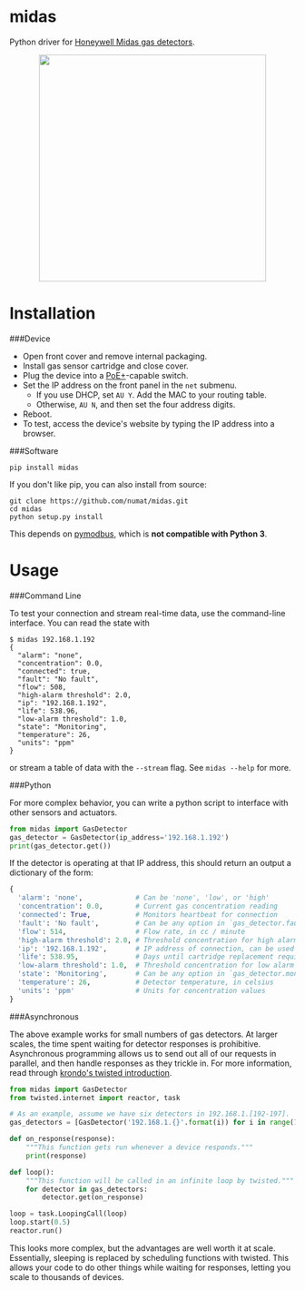 midas
=====

Python driver for
[Honeywell Midas gas detectors](http://www.honeywellanalytics.com/en/products/Midas).

<p align="center">
  <img src="http://www.honeywellanalytics.com/~/media/honeywell-analytics/products/midas/images/midas.jpg" height="400" />
</p>

Installation
============

###Device

 * Open front cover and remove internal packaging.
 * Install gas sensor cartridge and close cover.
 * Plug the device into a [PoE+](https://en.wikipedia.org/wiki/Power_over_Ethernet)-capable switch.
 * Set the IP address on the front panel in the `net` submenu.
   - If you use DHCP, set `AU Y`. Add the MAC to your routing table.
   - Otherwise, `AU N`, and then set the four address digits.
 * Reboot.
 * To test, access the device's website by typing the IP address into a browser.

###Software

```
pip install midas
```

If you don't like pip, you can also install from source:

```
git clone https://github.com/numat/midas.git
cd midas
python setup.py install
```

This depends on [pymodbus](https://github.com/bashwork/pymodbus), which is
**not compatible with Python 3**.

Usage
=====

###Command Line

To test your connection and stream real-time data, use the command-line
interface. You can read the state with

```
$ midas 192.168.1.192
{
  "alarm": "none",
  "concentration": 0.0,
  "connected": true,
  "fault": "No fault",
  "flow": 508,
  "high-alarm threshold": 2.0,
  "ip": "192.168.1.192",
  "life": 538.96,
  "low-alarm threshold": 1.0,
  "state": "Monitoring",
  "temperature": 26,
  "units": "ppm"
}
```

or stream a table of data with the `--stream` flag. See `midas --help`
for more.

###Python

For more complex behavior, you can write a python script to interface with
other sensors and actuators.

```python
from midas import GasDetector
gas_detector = GasDetector(ip_address='192.168.1.192')
print(gas_detector.get())
```

If the detector is operating at that IP address, this should return an output
a dictionary of the form:

```python
{
  'alarm': 'none',             # Can be 'none', 'low', or 'high'
  'concentration': 0.0,        # Current gas concentration reading
  'connected': True,           # Monitors heartbeat for connection
  'fault': 'No fault',         # Can be any option in `gas_detector.fault_status_options`
  'flow': 514,                 # Flow rate, in cc / minute
  'high-alarm threshold': 2.0, # Threshold concentration for high alarm trigger
  'ip': '192.168.1.192',       # IP address of connection, can be used to link to Honeywell's own web interface
  'life': 538.95,              # Days until cartridge replacement required
  'low-alarm threshold': 1.0,  # Threshold concentration for low alarm trigger
  'state': 'Monitoring',       # Can be any option in `gas_detector.monitoring_status_options`
  'temperature': 26,           # Detector temperature, in celsius
  'units': 'ppm'               # Units for concentration values
}
```

###Asynchronous

The above example works for small numbers of gas detectors. At larger scales,
the time spent waiting for detector responses is prohibitive. Asynchronous
programming allows us to send out all of our requests in parallel, and then
handle responses as they trickle in. For more information, read through
[krondo's twisted introduction](http://krondo.com/?page_id=1327).

```python
from midas import GasDetector
from twisted.internet import reactor, task

# As an example, assume we have six detectors in 192.168.1.[192-197].
gas_detectors = [GasDetector('192.168.1.{}'.format(i)) for i in range(192, 198)]

def on_response(response):
    """This function gets run whenever a device responds."""
    print(response)

def loop():
    """This function will be called in an infinite loop by twisted."""
    for detector in gas_detectors:
        detector.get(on_response)

loop = task.LoopingCall(loop)
loop.start(0.5)
reactor.run()
```

This looks more complex, but the advantages are well worth it at scale.
Essentially, sleeping is replaced by scheduling functions with twisted. This
allows your code to do other things while waiting for responses, letting you
scale to thousands of devices.
